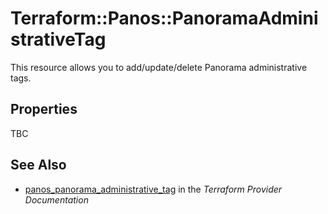 # Terraform::Panos::PanoramaAdministrativeTag

This resource allows you to add/update/delete Panorama administrative tags.

## Properties

TBC

## See Also

* [panos_panorama_administrative_tag](https://www.terraform.io/docs/providers/panos/r/panorama_administrative_tag.html) in the _Terraform Provider Documentation_
